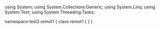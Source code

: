 ﻿using System;
using System.Collections.Generic;
using System.Linq;
using System.Text;
using System.Threading.Tasks;

namespace test2.remot1
{
    class remot1
    {
    }
}
